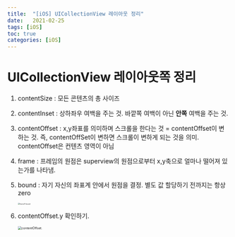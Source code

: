 ```yaml
---
title:  "[iOS] UICollectionView 레이아웃 정리"
date:   2021-02-25
tags: [iOS]
toc: true 
categories: [iOS]
---
```


# UICollectionView 레이아웃쪽 정리



1. contentSize : 모든 콘텐츠의 총 사이즈
2. contentInset : 상하좌우 여백을 주는 것. 바깥쪽 여백이 아닌 **안쪽** 여백을 주는 것.
3. contentOffset : x,y좌표를 의미하며 스크롤을 한다는 것 = contentOffset이 변하는 것. 
   즉, contentOffSet이 변하면 스크롤이 변하게 되는 것을 의미.
   contentOffset은 컨텐츠 영역이 아님

4. frame : 프레임의 원점은 superview의 원점으로부터 x,y축으로 얼마나 떨어져 있는가를 나타냄.

5. bound : 자기 자신의 좌표계 안에서 원점을 결정. 별도 값 할당하기 전까지는 항상 zero

   <img src="https://images.velog.io/images/cskim/post/b91dc941-0f47-4f8d-8734-0fe17aeaf514/frame-bounds-2.png" alt="frame과 bound" style="zoom:25%;" />

6. contentOffset.y 확인하기.

   <img src="https://www.programmersought.com/images/950/757caf352191f9f167c7f820f0b6aa86.png" alt="contentOffset." style="zoom:50%;" />

   